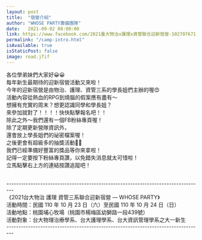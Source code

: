 ```yaml
---
layout: post
title:  "宿營介紹"
author: "WHOSE PARTY籌備團隊"
date:   2021-09-02 08:00:00
link: https://www.facebook.com/2021臺大物治x護理x資管聯合迎新宿營-102707671523379/
permalink: "/camp-intro.html"
isAvailable: true
isStaticPost: false
image: road.jfif
---
```

各位學弟妹們大家好😀😀<br>
每年新生最期待的迎新宿營活動又來啦！<br>
今年的迎新宿營是由物治、護理、資管三系的學長姐們主辦的喔😍<br>
活動內容從熱血的RPG到燒腦的假案應有盡有～<br>
想擁有充實的周末？想更認識同學和學長姐？<br>
來參加就對了！！！！快快點擊報名吧！！<br>
除此之外～我們還有一個FB粉絲專頁喔！<br>
除了定期更新營隊資訊外，<br>
還會放上學長姐們的祕密檔案喔！<br>
之後更會有超級多的抽獎活動🥳🥳<br>
我們已經準備好豐富的獎品等你來拿啦！<br>
記得一定要按下粉絲專頁讚，以免錯失消息就太可惜啦！<br>
立馬點擊右上方的連結按讚追蹤吧！<br><br>


---------------------------------------------------------------------------------<br>
《2021台大物治 護理 資管三系聯合迎新宿營 — WHOSE PARTY》<br>
活動時間：民國 110 年 10 月 23 日（六）至民國 110 年 10 月 24 日（日）<br>
活動地點：桃園埔心牧場（桃園市楊梅區幼獅路⼀段439號）<br>
活動對象：台大物理治療學系、台大護理學系、台大資訊管理學系之大⼀新⽣<br>
---------------------------------------------------------------------------------<br>

